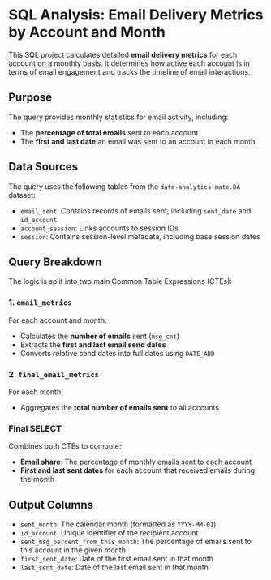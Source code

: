 # SQL Analysis: Email Delivery Metrics by Account and Month

This SQL project calculates detailed **email delivery metrics** for each account on a monthly basis. It determines how active each account is in terms of email engagement and tracks the timeline of email interactions.

## Purpose

The query provides monthly statistics for email activity, including:
- The **percentage of total emails** sent to each account
- The **first and last date** an email was sent to an account in each month

## Data Sources

The query uses the following tables from the `data-analytics-mate.DA` dataset:

- `email_sent`: Contains records of emails sent, including `sent_date` and `id_account`
- `account_session`: Links accounts to session IDs
- `session`: Contains session-level metadata, including base session dates

## Query Breakdown

The logic is split into two main Common Table Expressions (CTEs):

### 1. `email_metrics`

For each account and month:
- Calculates the **number of emails** sent (`msg_cnt`)
- Extracts the **first and last email send dates**
- Converts relative send dates into full dates using `DATE_ADD`

### 2. `final_email_metrics`

For each month:
- Aggregates the **total number of emails sent** to all accounts

### Final SELECT

Combines both CTEs to compute:
- **Email share**: The percentage of monthly emails sent to each account
- **First and last sent dates** for each account that received emails during the month

## Output Columns

- `sent_month`: The calendar month (formatted as `YYYY-MM-01`)
- `id_account`: Unique identifier of the recipient account
- `sent_msg_percent_from_this_month`: The percentage of emails sent to this account in the given month
- `first_sent_date`: Date of the first email sent in that month
- `last_sent_date`: Date of the last email sent in that month
